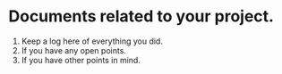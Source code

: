 # Documents related to your project.

1. Keep a log here of everything you did.
2. If you have any open points.
3. If you have other points in mind.
